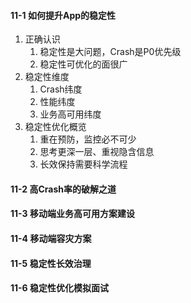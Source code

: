 #### 11-1 如何提升App的稳定性

1. 正确认识
   1. 稳定性是大问题，Crash是P0优先级
   2. 稳定性可优化的面很广
2. 稳定性维度
   1. Crash纬度
   2. 性能纬度
   3. 业务高可用纬度
3. 稳定性优化概览
   1. 重在预防，监控必不可少
   2. 思考更深一层、重视隐含信息
   3. 长效保持需要科学流程

#### 11-2 高Crash率的破解之道

#### 11-3 移动端业务高可用方案建设

#### 11-4 移动端容灾方案

#### 11-5 稳定性长效治理

#### 11-6 稳定性优化模拟面试